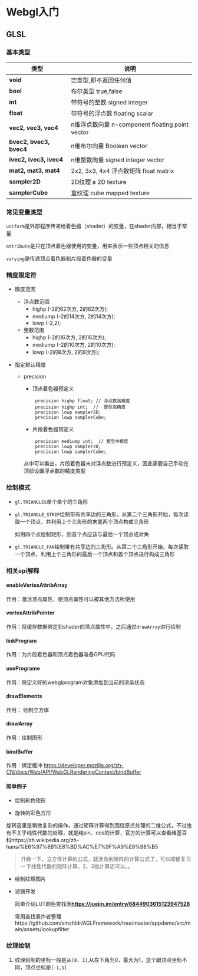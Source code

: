 # Webgl入门

## GLSL

### 基本类型

| 类型                    | 说明                                            |
| ----------------------- | ----------------------------------------------- |
| **void**                | 空类型,即不返回任何值                           |
| **bool**                | 布尔类型 true,false                             |
| **int**                 | 带符号的整数 signed integer                     |
| **float**               | 带符号的浮点数 floating scalar                  |
| **vec2, vec3, vec4**    | n维浮点数向量 n-component floating point vector |
| **bvec2, bvec3, bvec4** | n维布尔向量 Boolean vector                      |
| **ivec2, ivec3, ivec4** | n维整数向量 signed integer vector               |
| **mat2, mat3, mat4**    | 2x2, 3x3, 4x4 浮点数矩阵 float matrix           |
| **sampler2D**           | 2D纹理 a 2D texture                             |
| **samplerCube**         | 盒纹理 cube mapped texture                      |



### 常见变量类型

`uniform`是外部程序传递给着色器（shader）的变量，在shader内部，相当于常量

`attribute`是只在顶点着色器使用的变量，用来表示一些顶点相关的信息

`varying`是传递顶点着色器和片段着色器的变量



### 精度限定符

- 精度范围

  - 浮点数范围
    - highp (-2的62次方, 2的62次方); 
    - mediump (-2的14次方, 2的14次方);
    - lowp (-2,2);
  - 整数范围
    - highp (-2的16次方, 2的16次方); 
    - mediump (-2的10次方, 2的10次方); 
    - lowp (-2的8次方, 2的8次方);

- 指定默认精度

  - precision

    - 顶点着色器预定义

      ```
       precision highp float; // 浮点数高精度
       precision highp int;  //  整型高精度
       precision lowp sampler2D; 
       precision lowp samplerCube;
      ```

    - 片段着色器预定义

      ```
       precision mediump int;  // 整型中精度
       precision lowp sampler2D; 
       precision lowp samplerCube;
      ```

    从中可以看出，片段着色器未对浮点数进行预定义，因此需要自己手动在顶部设置浮点数的精度类型



### 绘制模式

- `gl.TRIANGLES`单个单个的三角形

- `gl.TRIANGLE_STRIP`绘制带有共享边的三角形，从第二个三角形开始，每次读取一个顶点，并利用上个三角形的末尾两个顶点构成三角形

  如用四个点绘制矩形，则首个点应该与最后一个顶点成对角

- `gl.TRIANGLE_FAN`绘制带有共享边的三角形。从第二个三角形开始，每次读取一个顶点，利用上个三角形的最后一个顶点和首个顶点进行构成三角形



### 相关api解释

#### enableVertexAttribArray

作用：激活顶点属性，使顶点属性可以被其他方法所使用

#### vertexAttribPointer

作用：将缓存数据绑定到shader的顶点属性中，之后通过`drawArray`进行绘制

#### linkProgram

作用：为片段着色器和顶点着色器准备GPU代码

#### usePrograme

作用：将定义好的webglprogram对象添加到当前的渲染状态

#### drawElements

作用： 绘制立方体

#### drawArray

作用：绘制图形

#### bindBuffer

作用：绑定缓冲 https://developer.mozilla.org/zh-CN/docs/Web/API/WebGLRenderingContext/bindBuffer

#### 简单例子

- 绘制彩色矩形

- 旋转的彩色方形

旋转这里是稍微复杂的操作，通过矩阵计算得到围绕原点处理的二维公式，不过也有不关乎线性代数的处理，就是纯sin、cos的计算，官方的计算可以查看维基百科https://zh.wikipedia.org/zh-hans/%E6%97%8B%E8%BD%AC%E7%9F%A9%E9%98%B5

> 升级一下，立方体计算的公式，就涉及到矩阵的计算公式了，可以顺便复习一下线性代数的矩阵计算，2、3维计算还可以。。



- 绘制纹理图片

- 滤镜开发

  简单介绍LUT颜色查找表**https://juejin.im/entry/6844903615123947528**

  常用查找表作者整理https://github.com/smzhldr/AGLFramework/tree/master/appdemo/src/main/assets/lookupfilter

### 纹理绘制

1. 纹理绘制的坐标一般是从`[0, 1]`,从左下角为0，最大为1，这个跟顶点坐标不同，顶点坐标是`[-1,1]`